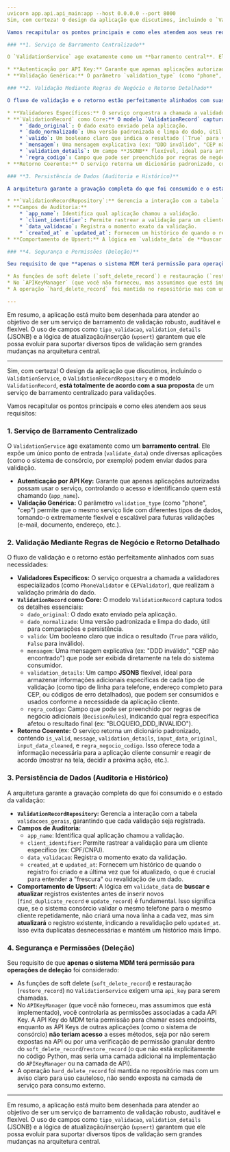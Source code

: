 ```yaml
---
uvicorn app.api.api_main:app --host 0.0.0.0 --port 8000
Sim, com certeza! O design da aplicação que discutimos, incluindo o `ValidationService`, o `ValidationRecordRepository` e o modelo `ValidationRecord`, **está totalmente de acordo com a sua proposta** de um serviço de barramento centralizado para validações.

Vamos recapitular os pontos principais e como eles atendem aos seus requisitos:

### **1. Serviço de Barramento Centralizado**

O `ValidationService` age exatamente como um **barramento central**. Ele expõe um único ponto de entrada (`validate_data`) onde diversas aplicações (como o sistema de consórcio, por exemplo) podem enviar dados para validação.

* **Autenticação por API Key:** Garante que apenas aplicações autorizadas possam usar o serviço, controlando o acesso e identificando quem está chamando (`app_name`).
* **Validação Genérica:** O parâmetro `validation_type` (como "phone", "cep") permite que o mesmo serviço lide com diferentes tipos de dados, tornando-o extremamente flexível e escalável para futuras validações (e-mail, documento, endereço, etc.).

### **2. Validação Mediante Regras de Negócio e Retorno Detalhado**

O fluxo de validação e o retorno estão perfeitamente alinhados com suas necessidades:

* **Validadores Específicos:** O serviço orquestra a chamada a validadores especializados (como `PhoneValidator` e `CEPValidator`), que realizam a validação primária do dado.
* **`ValidationRecord` como Core:** O modelo `ValidationRecord` captura todos os detalhes essenciais:
    * `dado_original`: O dado exato enviado pela aplicação.
    * `dado_normalizado`: Uma versão padronizada e limpa do dado, útil para comparações e persistência.
    * `valido`: Um booleano claro que indica o resultado (`True` para válido, `False` para inválido).
    * `mensagem`: Uma mensagem explicativa (ex: "DDD inválido", "CEP não encontrado") que pode ser exibida diretamente na tela do sistema consumidor.
    * `validation_details`: Um campo **JSONB** flexível, ideal para armazenar informações adicionais específicas de cada tipo de validação (como tipo de linha para telefone, endereço completo para CEP, ou códigos de erro detalhados), que podem ser consumidos e usados conforme a necessidade da aplicação cliente.
    * `regra_codigo`: Campo que pode ser preenchido por regras de negócio adicionais (`DecisionRules`), indicando qual regra específica afetou o resultado final (ex: "BLOQUEIO_DDD_INVALIDO").
* **Retorno Coerente:** O serviço retorna um dicionário padronizado, contendo `is_valid`, `message`, `validation_details`, `input_data_original`, `input_data_cleaned`, e `regra_negocio_codigo`. Isso oferece toda a informação necessária para a aplicação cliente consumir e reagir de acordo (mostrar na tela, decidir a próxima ação, etc.).

### **3. Persistência de Dados (Auditoria e Histórico)**

A arquitetura garante a gravação completa do que foi consumido e o estado da validação:

* **`ValidationRecordRepository`:** Gerencia a interação com a tabela `validacoes_gerais`, garantindo que cada validação seja registrada.
* **Campos de Auditoria:**
    * `app_name`: Identifica qual aplicação chamou a validação.
    * `client_identifier`: Permite rastrear a validação para um cliente específico (ex: CPF/CNPJ).
    * `data_validacao`: Registra o momento exato da validação.
    * `created_at` e `updated_at`: Fornecem um histórico de quando o registro foi criado e a última vez que foi atualizado, o que é crucial para entender a "frescura" ou revalidação de um dado.
* **Comportamento de Upsert:** A lógica em `validate_data` de **buscar e atualizar** registros existentes antes de inserir novos (`find_duplicate_record` e `update_record`) é fundamental. Isso significa que, se o sistema consórcio validar o mesmo telefone para o mesmo cliente repetidamente, não criará uma nova linha a cada vez, mas sim **atualizará** o registro existente, indicando a revalidação pelo `updated_at`. Isso evita duplicatas desnecessárias e mantém um histórico mais limpo.

### **4. Segurança e Permissões (Deleção)**

Seu requisito de que **apenas o sistema MDM terá permissão para operações de deleção** foi considerado:

* As funções de soft delete (`soft_delete_record`) e restauração (`restore_record`) no `ValidationService` exigem uma `api_key` para serem chamadas.
* No `APIKeyManager` (que você não forneceu, mas assumimos que está implementado), você controlaria as permissões associadas a cada API Key. A API Key do MDM teria permissão para chamar esses endpoints, enquanto as API Keys de outras aplicações (como o sistema de consórcio) **não teriam acesso** a esses métodos, seja por não serem expostas na API ou por uma verificação de permissão granular dentro do `soft_delete_record`/`restore_record` (o que não está explicitamente no código Python, mas seria uma camada adicional na implementação do `APIKeyManager` ou na camada de API).
* A operação `hard_delete_record` foi mantida no repositório mas com um aviso claro para uso cauteloso, não sendo exposta na camada de serviço para consumo externo.

---
```


Em resumo, a aplicação está muito bem desenhada para atender ao objetivo de ser um serviço de barramento de validação robusto, auditável e flexível. O uso de campos como `tipo_validacao`, `validation_details` (JSONB) e a lógica de atualização/inserção (`upsert`) garantem que ele possa evoluir para suportar diversos tipos de validação sem grandes mudanças na arquitetura central.



---

Sim, com certeza! O design da aplicação que discutimos, incluindo o `ValidationService`, o `ValidationRecordRepository` e o modelo `ValidationRecord`, **está totalmente de acordo com a sua proposta** de um serviço de barramento centralizado para validações.

Vamos recapitular os pontos principais e como eles atendem aos seus requisitos:

### **1. Serviço de Barramento Centralizado**

O `ValidationService` age exatamente como um **barramento central**. Ele expõe um único ponto de entrada (`validate_data`) onde diversas aplicações (como o sistema de consórcio, por exemplo) podem enviar dados para validação.

* **Autenticação por API Key:** Garante que apenas aplicações autorizadas possam usar o serviço, controlando o acesso e identificando quem está chamando (`app_name`).
* **Validação Genérica:** O parâmetro `validation_type` (como "phone", "cep") permite que o mesmo serviço lide com diferentes tipos de dados, tornando-o extremamente flexível e escalável para futuras validações (e-mail, documento, endereço, etc.).

### **2. Validação Mediante Regras de Negócio e Retorno Detalhado**

O fluxo de validação e o retorno estão perfeitamente alinhados com suas necessidades:

* **Validadores Específicos:** O serviço orquestra a chamada a validadores especializados (como `PhoneValidator` e `CEPValidator`), que realizam a validação primária do dado.
* **`ValidationRecord` como Core:** O modelo `ValidationRecord` captura todos os detalhes essenciais:
    * `dado_original`: O dado exato enviado pela aplicação.
    * `dado_normalizado`: Uma versão padronizada e limpa do dado, útil para comparações e persistência.
    * `valido`: Um booleano claro que indica o resultado (`True` para válido, `False` para inválido).
    * `mensagem`: Uma mensagem explicativa (ex: "DDD inválido", "CEP não encontrado") que pode ser exibida diretamente na tela do sistema consumidor.
    * `validation_details`: Um campo **JSONB** flexível, ideal para armazenar informações adicionais específicas de cada tipo de validação (como tipo de linha para telefone, endereço completo para CEP, ou códigos de erro detalhados), que podem ser consumidos e usados conforme a necessidade da aplicação cliente.
    * `regra_codigo`: Campo que pode ser preenchido por regras de negócio adicionais (`DecisionRules`), indicando qual regra específica afetou o resultado final (ex: "BLOQUEIO_DDD_INVALIDO").
* **Retorno Coerente:** O serviço retorna um dicionário padronizado, contendo `is_valid`, `message`, `validation_details`, `input_data_original`, `input_data_cleaned`, e `regra_negocio_codigo`. Isso oferece toda a informação necessária para a aplicação cliente consumir e reagir de acordo (mostrar na tela, decidir a próxima ação, etc.).

### **3. Persistência de Dados (Auditoria e Histórico)**

A arquitetura garante a gravação completa do que foi consumido e o estado da validação:

* **`ValidationRecordRepository`:** Gerencia a interação com a tabela `validacoes_gerais`, garantindo que cada validação seja registrada.
* **Campos de Auditoria:**
    * `app_name`: Identifica qual aplicação chamou a validação.
    * `client_identifier`: Permite rastrear a validação para um cliente específico (ex: CPF/CNPJ).
    * `data_validacao`: Registra o momento exato da validação.
    * `created_at` e `updated_at`: Fornecem um histórico de quando o registro foi criado e a última vez que foi atualizado, o que é crucial para entender a "frescura" ou revalidação de um dado.
* **Comportamento de Upsert:** A lógica em `validate_data` de **buscar e atualizar** registros existentes antes de inserir novos (`find_duplicate_record` e `update_record`) é fundamental. Isso significa que, se o sistema consórcio validar o mesmo telefone para o mesmo cliente repetidamente, não criará uma nova linha a cada vez, mas sim **atualizará** o registro existente, indicando a revalidação pelo `updated_at`. Isso evita duplicatas desnecessárias e mantém um histórico mais limpo.

### **4. Segurança e Permissões (Deleção)**

Seu requisito de que **apenas o sistema MDM terá permissão para operações de deleção** foi considerado:

* As funções de soft delete (`soft_delete_record`) e restauração (`restore_record`) no `ValidationService` exigem uma `api_key` para serem chamadas.
* No `APIKeyManager` (que você não forneceu, mas assumimos que está implementado), você controlaria as permissões associadas a cada API Key. A API Key do MDM teria permissão para chamar esses endpoints, enquanto as API Keys de outras aplicações (como o sistema de consórcio) **não teriam acesso** a esses métodos, seja por não serem expostas na API ou por uma verificação de permissão granular dentro do `soft_delete_record`/`restore_record` (o que não está explicitamente no código Python, mas seria uma camada adicional na implementação do `APIKeyManager` ou na camada de API).
* A operação `hard_delete_record` foi mantida no repositório mas com um aviso claro para uso cauteloso, não sendo exposta na camada de serviço para consumo externo.

---

Em resumo, a aplicação está muito bem desenhada para atender ao objetivo de ser um serviço de barramento de validação robusto, auditável e flexível. O uso de campos como `tipo_validacao`, `validation_details` (JSONB) e a lógica de atualização/inserção (`upsert`) garantem que ele possa evoluir para suportar diversos tipos de validação sem grandes mudanças na arquitetura central.
